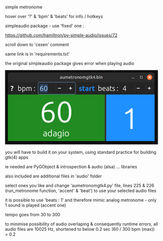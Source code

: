 simple metronome

hover over '?' & 'bpm' & 'beats' for info / hotkeys

simpleaudio package - use 'fixed' one :

https://github.com/hamiltron/py-simple-audio/issues/72

scroll down to 'cexen' comment

same link is in 'requirements.txt'

the original simpleaudio package gives error when playing audio

![aumetronom](imgs/aumetronom_app.png)

you will have to build it on your system, using standard practice for building gtk(4) apps

ie needed are PyGObject & introspection & audio (alsa) ... libraries

also included are additional files in 'audio' folder

select ones you like and change 'aumetronomgtk4.py' file, lines 225 & 226 (run_metronome function, 'accent' & 'beat') to use your selected audio files

it is possible to use 'beats : 1' and therefore mimic analog metronome - only 1 sound is played (accent one)

tempo goes from 30 to 300

to minimise possibility of audio overlaping & consequently runtime errors, all audio files are 10025 Hz, shortened to below 0.2 sec (60 / 300 bpm (max)) = 0.2
